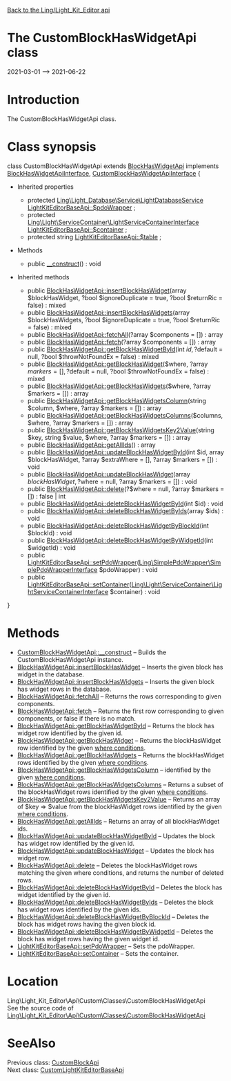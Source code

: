 [Back to the Ling/Light_Kit_Editor api](https://github.com/lingtalfi/Light_Kit_Editor/blob/master/doc/api/Ling/Light_Kit_Editor.md)



The CustomBlockHasWidgetApi class
================
2021-03-01 --> 2021-06-22






Introduction
============

The CustomBlockHasWidgetApi class.



Class synopsis
==============


class <span class="pl-k">CustomBlockHasWidgetApi</span> extends [BlockHasWidgetApi](https://github.com/lingtalfi/Light_Kit_Editor/blob/master/doc/api/Ling/Light_Kit_Editor/Api/Generated/Classes/BlockHasWidgetApi.md) implements [BlockHasWidgetApiInterface](https://github.com/lingtalfi/Light_Kit_Editor/blob/master/doc/api/Ling/Light_Kit_Editor/Api/Generated/Interfaces/BlockHasWidgetApiInterface.md), [CustomBlockHasWidgetApiInterface](https://github.com/lingtalfi/Light_Kit_Editor/blob/master/doc/api/Ling/Light_Kit_Editor/Api/Custom/Interfaces/CustomBlockHasWidgetApiInterface.md) {

- Inherited properties
    - protected [Ling\Light_Database\Service\LightDatabaseService](https://github.com/lingtalfi/Light_Database/blob/master/doc/api/Ling/Light_Database/Service/LightDatabaseService.md) [LightKitEditorBaseApi::$pdoWrapper](#property-pdoWrapper) ;
    - protected [Ling\Light\ServiceContainer\LightServiceContainerInterface](https://github.com/lingtalfi/Light/blob/master/doc/api/Ling/Light/ServiceContainer/LightServiceContainerInterface.md) [LightKitEditorBaseApi::$container](#property-container) ;
    - protected string [LightKitEditorBaseApi::$table](#property-table) ;

- Methods
    - public [__construct](https://github.com/lingtalfi/Light_Kit_Editor/blob/master/doc/api/Ling/Light_Kit_Editor/Api/Custom/Classes/CustomBlockHasWidgetApi/__construct.md)() : void

- Inherited methods
    - public [BlockHasWidgetApi::insertBlockHasWidget](https://github.com/lingtalfi/Light_Kit_Editor/blob/master/doc/api/Ling/Light_Kit_Editor/Api/Generated/Classes/BlockHasWidgetApi/insertBlockHasWidget.md)(array $blockHasWidget, ?bool $ignoreDuplicate = true, ?bool $returnRic = false) : mixed
    - public [BlockHasWidgetApi::insertBlockHasWidgets](https://github.com/lingtalfi/Light_Kit_Editor/blob/master/doc/api/Ling/Light_Kit_Editor/Api/Generated/Classes/BlockHasWidgetApi/insertBlockHasWidgets.md)(array $blockHasWidgets, ?bool $ignoreDuplicate = true, ?bool $returnRic = false) : mixed
    - public [BlockHasWidgetApi::fetchAll](https://github.com/lingtalfi/Light_Kit_Editor/blob/master/doc/api/Ling/Light_Kit_Editor/Api/Generated/Classes/BlockHasWidgetApi/fetchAll.md)(?array $components = []) : array
    - public [BlockHasWidgetApi::fetch](https://github.com/lingtalfi/Light_Kit_Editor/blob/master/doc/api/Ling/Light_Kit_Editor/Api/Generated/Classes/BlockHasWidgetApi/fetch.md)(?array $components = []) : array
    - public [BlockHasWidgetApi::getBlockHasWidgetById](https://github.com/lingtalfi/Light_Kit_Editor/blob/master/doc/api/Ling/Light_Kit_Editor/Api/Generated/Classes/BlockHasWidgetApi/getBlockHasWidgetById.md)(int $id, ?$default = null, ?bool $throwNotFoundEx = false) : mixed
    - public [BlockHasWidgetApi::getBlockHasWidget](https://github.com/lingtalfi/Light_Kit_Editor/blob/master/doc/api/Ling/Light_Kit_Editor/Api/Generated/Classes/BlockHasWidgetApi/getBlockHasWidget.md)($where, ?array $markers = [], ?$default = null, ?bool $throwNotFoundEx = false) : mixed
    - public [BlockHasWidgetApi::getBlockHasWidgets](https://github.com/lingtalfi/Light_Kit_Editor/blob/master/doc/api/Ling/Light_Kit_Editor/Api/Generated/Classes/BlockHasWidgetApi/getBlockHasWidgets.md)($where, ?array $markers = []) : array
    - public [BlockHasWidgetApi::getBlockHasWidgetsColumn](https://github.com/lingtalfi/Light_Kit_Editor/blob/master/doc/api/Ling/Light_Kit_Editor/Api/Generated/Classes/BlockHasWidgetApi/getBlockHasWidgetsColumn.md)(string $column, $where, ?array $markers = []) : array
    - public [BlockHasWidgetApi::getBlockHasWidgetsColumns](https://github.com/lingtalfi/Light_Kit_Editor/blob/master/doc/api/Ling/Light_Kit_Editor/Api/Generated/Classes/BlockHasWidgetApi/getBlockHasWidgetsColumns.md)($columns, $where, ?array $markers = []) : array
    - public [BlockHasWidgetApi::getBlockHasWidgetsKey2Value](https://github.com/lingtalfi/Light_Kit_Editor/blob/master/doc/api/Ling/Light_Kit_Editor/Api/Generated/Classes/BlockHasWidgetApi/getBlockHasWidgetsKey2Value.md)(string $key, string $value, $where, ?array $markers = []) : array
    - public [BlockHasWidgetApi::getAllIds](https://github.com/lingtalfi/Light_Kit_Editor/blob/master/doc/api/Ling/Light_Kit_Editor/Api/Generated/Classes/BlockHasWidgetApi/getAllIds.md)() : array
    - public [BlockHasWidgetApi::updateBlockHasWidgetById](https://github.com/lingtalfi/Light_Kit_Editor/blob/master/doc/api/Ling/Light_Kit_Editor/Api/Generated/Classes/BlockHasWidgetApi/updateBlockHasWidgetById.md)(int $id, array $blockHasWidget, ?array $extraWhere = [], ?array $markers = []) : void
    - public [BlockHasWidgetApi::updateBlockHasWidget](https://github.com/lingtalfi/Light_Kit_Editor/blob/master/doc/api/Ling/Light_Kit_Editor/Api/Generated/Classes/BlockHasWidgetApi/updateBlockHasWidget.md)(array $blockHasWidget, ?$where = null, ?array $markers = []) : void
    - public [BlockHasWidgetApi::delete](https://github.com/lingtalfi/Light_Kit_Editor/blob/master/doc/api/Ling/Light_Kit_Editor/Api/Generated/Classes/BlockHasWidgetApi/delete.md)(?$where = null, ?array $markers = []) : false | int
    - public [BlockHasWidgetApi::deleteBlockHasWidgetById](https://github.com/lingtalfi/Light_Kit_Editor/blob/master/doc/api/Ling/Light_Kit_Editor/Api/Generated/Classes/BlockHasWidgetApi/deleteBlockHasWidgetById.md)(int $id) : void
    - public [BlockHasWidgetApi::deleteBlockHasWidgetByIds](https://github.com/lingtalfi/Light_Kit_Editor/blob/master/doc/api/Ling/Light_Kit_Editor/Api/Generated/Classes/BlockHasWidgetApi/deleteBlockHasWidgetByIds.md)(array $ids) : void
    - public [BlockHasWidgetApi::deleteBlockHasWidgetByBlockId](https://github.com/lingtalfi/Light_Kit_Editor/blob/master/doc/api/Ling/Light_Kit_Editor/Api/Generated/Classes/BlockHasWidgetApi/deleteBlockHasWidgetByBlockId.md)(int $blockId) : void
    - public [BlockHasWidgetApi::deleteBlockHasWidgetByWidgetId](https://github.com/lingtalfi/Light_Kit_Editor/blob/master/doc/api/Ling/Light_Kit_Editor/Api/Generated/Classes/BlockHasWidgetApi/deleteBlockHasWidgetByWidgetId.md)(int $widgetId) : void
    - public [LightKitEditorBaseApi::setPdoWrapper](https://github.com/lingtalfi/Light_Kit_Editor/blob/master/doc/api/Ling/Light_Kit_Editor/Api/Generated/Classes/LightKitEditorBaseApi/setPdoWrapper.md)([Ling\SimplePdoWrapper\SimplePdoWrapperInterface](https://github.com/lingtalfi/SimplePdoWrapper/blob/master/doc/api/Ling/SimplePdoWrapper/SimplePdoWrapperInterface.md) $pdoWrapper) : void
    - public [LightKitEditorBaseApi::setContainer](https://github.com/lingtalfi/Light_Kit_Editor/blob/master/doc/api/Ling/Light_Kit_Editor/Api/Generated/Classes/LightKitEditorBaseApi/setContainer.md)([Ling\Light\ServiceContainer\LightServiceContainerInterface](https://github.com/lingtalfi/Light/blob/master/doc/api/Ling/Light/ServiceContainer/LightServiceContainerInterface.md) $container) : void

}






Methods
==============

- [CustomBlockHasWidgetApi::__construct](https://github.com/lingtalfi/Light_Kit_Editor/blob/master/doc/api/Ling/Light_Kit_Editor/Api/Custom/Classes/CustomBlockHasWidgetApi/__construct.md) &ndash; Builds the CustomBlockHasWidgetApi instance.
- [BlockHasWidgetApi::insertBlockHasWidget](https://github.com/lingtalfi/Light_Kit_Editor/blob/master/doc/api/Ling/Light_Kit_Editor/Api/Generated/Classes/BlockHasWidgetApi/insertBlockHasWidget.md) &ndash; Inserts the given block has widget in the database.
- [BlockHasWidgetApi::insertBlockHasWidgets](https://github.com/lingtalfi/Light_Kit_Editor/blob/master/doc/api/Ling/Light_Kit_Editor/Api/Generated/Classes/BlockHasWidgetApi/insertBlockHasWidgets.md) &ndash; Inserts the given block has widget rows in the database.
- [BlockHasWidgetApi::fetchAll](https://github.com/lingtalfi/Light_Kit_Editor/blob/master/doc/api/Ling/Light_Kit_Editor/Api/Generated/Classes/BlockHasWidgetApi/fetchAll.md) &ndash; Returns the rows corresponding to given components.
- [BlockHasWidgetApi::fetch](https://github.com/lingtalfi/Light_Kit_Editor/blob/master/doc/api/Ling/Light_Kit_Editor/Api/Generated/Classes/BlockHasWidgetApi/fetch.md) &ndash; Returns the first row corresponding to given components, or false if there is no match.
- [BlockHasWidgetApi::getBlockHasWidgetById](https://github.com/lingtalfi/Light_Kit_Editor/blob/master/doc/api/Ling/Light_Kit_Editor/Api/Generated/Classes/BlockHasWidgetApi/getBlockHasWidgetById.md) &ndash; Returns the block has widget row identified by the given id.
- [BlockHasWidgetApi::getBlockHasWidget](https://github.com/lingtalfi/Light_Kit_Editor/blob/master/doc/api/Ling/Light_Kit_Editor/Api/Generated/Classes/BlockHasWidgetApi/getBlockHasWidget.md) &ndash; Returns the blockHasWidget row identified by the given [where conditions](https://github.com/lingtalfi/SimplePdoWrapper#the-where-conditions).
- [BlockHasWidgetApi::getBlockHasWidgets](https://github.com/lingtalfi/Light_Kit_Editor/blob/master/doc/api/Ling/Light_Kit_Editor/Api/Generated/Classes/BlockHasWidgetApi/getBlockHasWidgets.md) &ndash; Returns the blockHasWidget rows identified by the given [where conditions](https://github.com/lingtalfi/SimplePdoWrapper#the-where-conditions).
- [BlockHasWidgetApi::getBlockHasWidgetsColumn](https://github.com/lingtalfi/Light_Kit_Editor/blob/master/doc/api/Ling/Light_Kit_Editor/Api/Generated/Classes/BlockHasWidgetApi/getBlockHasWidgetsColumn.md) &ndash; identified by the given [where conditions](https://github.com/lingtalfi/SimplePdoWrapper#the-where-conditions).
- [BlockHasWidgetApi::getBlockHasWidgetsColumns](https://github.com/lingtalfi/Light_Kit_Editor/blob/master/doc/api/Ling/Light_Kit_Editor/Api/Generated/Classes/BlockHasWidgetApi/getBlockHasWidgetsColumns.md) &ndash; Returns a subset of the blockHasWidget rows identified by the given [where conditions](https://github.com/lingtalfi/SimplePdoWrapper#the-where-conditions).
- [BlockHasWidgetApi::getBlockHasWidgetsKey2Value](https://github.com/lingtalfi/Light_Kit_Editor/blob/master/doc/api/Ling/Light_Kit_Editor/Api/Generated/Classes/BlockHasWidgetApi/getBlockHasWidgetsKey2Value.md) &ndash; Returns an array of $key => $value from the blockHasWidget rows identified by the given [where conditions](https://github.com/lingtalfi/SimplePdoWrapper#the-where-conditions).
- [BlockHasWidgetApi::getAllIds](https://github.com/lingtalfi/Light_Kit_Editor/blob/master/doc/api/Ling/Light_Kit_Editor/Api/Generated/Classes/BlockHasWidgetApi/getAllIds.md) &ndash; Returns an array of all blockHasWidget ids.
- [BlockHasWidgetApi::updateBlockHasWidgetById](https://github.com/lingtalfi/Light_Kit_Editor/blob/master/doc/api/Ling/Light_Kit_Editor/Api/Generated/Classes/BlockHasWidgetApi/updateBlockHasWidgetById.md) &ndash; Updates the block has widget row identified by the given id.
- [BlockHasWidgetApi::updateBlockHasWidget](https://github.com/lingtalfi/Light_Kit_Editor/blob/master/doc/api/Ling/Light_Kit_Editor/Api/Generated/Classes/BlockHasWidgetApi/updateBlockHasWidget.md) &ndash; Updates the block has widget row.
- [BlockHasWidgetApi::delete](https://github.com/lingtalfi/Light_Kit_Editor/blob/master/doc/api/Ling/Light_Kit_Editor/Api/Generated/Classes/BlockHasWidgetApi/delete.md) &ndash; Deletes the blockHasWidget rows matching the given where conditions, and returns the number of deleted rows.
- [BlockHasWidgetApi::deleteBlockHasWidgetById](https://github.com/lingtalfi/Light_Kit_Editor/blob/master/doc/api/Ling/Light_Kit_Editor/Api/Generated/Classes/BlockHasWidgetApi/deleteBlockHasWidgetById.md) &ndash; Deletes the block has widget identified by the given id.
- [BlockHasWidgetApi::deleteBlockHasWidgetByIds](https://github.com/lingtalfi/Light_Kit_Editor/blob/master/doc/api/Ling/Light_Kit_Editor/Api/Generated/Classes/BlockHasWidgetApi/deleteBlockHasWidgetByIds.md) &ndash; Deletes the block has widget rows identified by the given ids.
- [BlockHasWidgetApi::deleteBlockHasWidgetByBlockId](https://github.com/lingtalfi/Light_Kit_Editor/blob/master/doc/api/Ling/Light_Kit_Editor/Api/Generated/Classes/BlockHasWidgetApi/deleteBlockHasWidgetByBlockId.md) &ndash; Deletes the block has widget rows having the given block id.
- [BlockHasWidgetApi::deleteBlockHasWidgetByWidgetId](https://github.com/lingtalfi/Light_Kit_Editor/blob/master/doc/api/Ling/Light_Kit_Editor/Api/Generated/Classes/BlockHasWidgetApi/deleteBlockHasWidgetByWidgetId.md) &ndash; Deletes the block has widget rows having the given widget id.
- [LightKitEditorBaseApi::setPdoWrapper](https://github.com/lingtalfi/Light_Kit_Editor/blob/master/doc/api/Ling/Light_Kit_Editor/Api/Generated/Classes/LightKitEditorBaseApi/setPdoWrapper.md) &ndash; Sets the pdoWrapper.
- [LightKitEditorBaseApi::setContainer](https://github.com/lingtalfi/Light_Kit_Editor/blob/master/doc/api/Ling/Light_Kit_Editor/Api/Generated/Classes/LightKitEditorBaseApi/setContainer.md) &ndash; Sets the container.





Location
=============
Ling\Light_Kit_Editor\Api\Custom\Classes\CustomBlockHasWidgetApi<br>
See the source code of [Ling\Light_Kit_Editor\Api\Custom\Classes\CustomBlockHasWidgetApi](https://github.com/lingtalfi/Light_Kit_Editor/blob/master/Api/Custom/Classes/CustomBlockHasWidgetApi.php)



SeeAlso
==============
Previous class: [CustomBlockApi](https://github.com/lingtalfi/Light_Kit_Editor/blob/master/doc/api/Ling/Light_Kit_Editor/Api/Custom/Classes/CustomBlockApi.md)<br>Next class: [CustomLightKitEditorBaseApi](https://github.com/lingtalfi/Light_Kit_Editor/blob/master/doc/api/Ling/Light_Kit_Editor/Api/Custom/Classes/CustomLightKitEditorBaseApi.md)<br>
